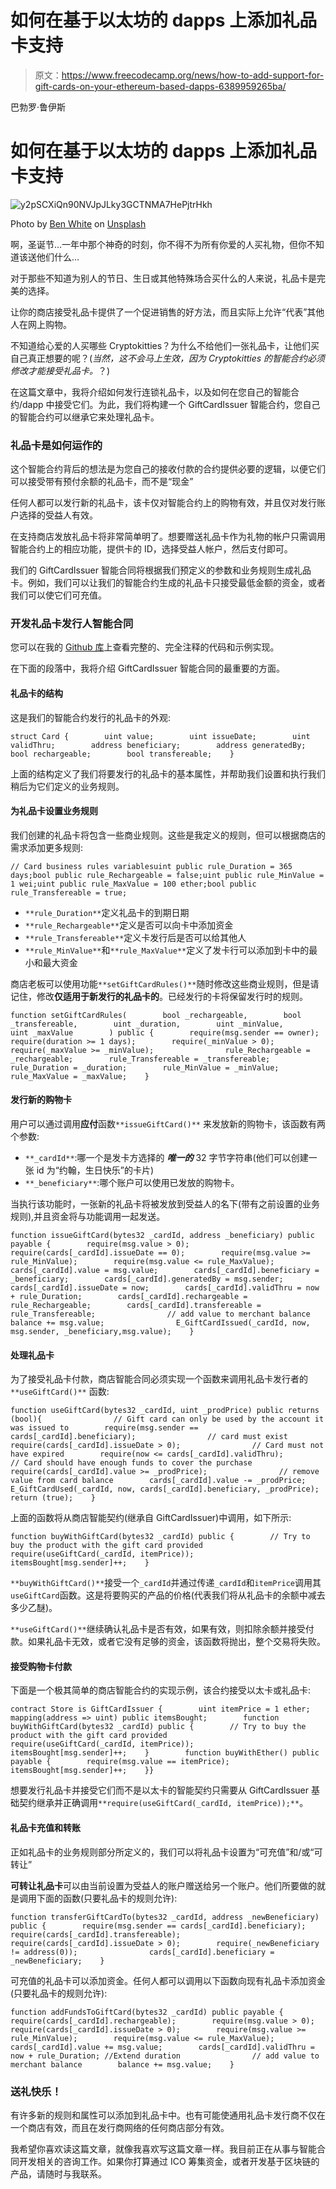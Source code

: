 # 如何在基于以太坊的 dapps 上添加礼品卡支持

> 原文：<https://www.freecodecamp.org/news/how-to-add-support-for-gift-cards-on-your-ethereum-based-dapps-6389959265ba/>

巴勃罗·鲁伊斯

# 如何在基于以太坊的 dapps 上添加礼品卡支持

![y2pSCXiQn90NVJpJLky3GCTNMA7HePjtrHkh](img/0bb31c128cc5076e146441f2bf64108a.png)

Photo by [Ben White](https://unsplash.com/photos/vJz7tkHncFk?utm_source=unsplash&utm_medium=referral&utm_content=creditCopyText) on [Unsplash](https://unsplash.com/?utm_source=unsplash&utm_medium=referral&utm_content=creditCopyText)

啊，圣诞节…一年中那个神奇的时刻，你不得不为所有你爱的人买礼物，但你不知道该送他们什么…

对于那些不知道为别人的节日、生日或其他特殊场合买什么的人来说，礼品卡是完美的选择。

让你的商店接受礼品卡提供了一个促进销售的好方法，而且实际上允许“代表”其他人在网上购物。

不知道给心爱的人买哪些 Cryptokitties？为什么不给他们一张礼品卡，让他们买自己真正想要的呢？(*当然，这不会马上生效，因为 Cryptokitties 的智能合约必须修改才能接受礼品卡。*？)

在这篇文章中，我将介绍如何发行连锁礼品卡，以及如何在您自己的智能合约/dapp 中接受它们。为此，我们将构建一个 GiftCardIssuer 智能合约，您自己的智能合约可以继承它来处理礼品卡。

### 礼品卡是如何运作的

这个智能合约背后的想法是为您自己的接收付款的合约提供必要的逻辑，以便它们可以接受带有预付余额的礼品卡，而不是“现金”

任何人都可以发行新的礼品卡，该卡仅对智能合约上的购物有效，并且仅对发行账户选择的受益人有效。

在支持商店发放礼品卡将非常简单明了。想要赠送礼品卡作为礼物的帐户只需调用智能合约上的相应功能，提供卡的 ID，选择受益人帐户，然后支付即可。

我们的 GiftCardIssuer 智能合同将根据我们预定义的参数和业务规则生成礼品卡。例如，我们可以让我们的智能合约生成的礼品卡只接受最低金额的资金，或者我们可以使它们可充值。

### 开发礼品卡发行人智能合同

您可以在我的 [Github 库](https://github.com/pabloruiz55/GiftCardIssuer)上查看完整的、完全注释的代码和示例实现。

在下面的段落中，我将介绍 GiftCardIssuer 智能合同的最重要的方面。

#### 礼品卡的结构

这是我们的智能合约发行的礼品卡的外观:

```
struct Card {        uint value;        uint issueDate;        uint validThru;        address beneficiary;        address generatedBy;        bool rechargeable;        bool transfereable;    }
```

上面的结构定义了我们将要发行的礼品卡的基本属性，并帮助我们设置和执行我们稍后为它们定义的业务规则。

#### 为礼品卡设置业务规则

我们创建的礼品卡将包含一些商业规则。这些是我定义的规则，但可以根据商店的需求添加更多规则:

```
// Card business rules variablesuint public rule_Duration = 365 days;bool public rule_Rechargeable = false;uint public rule_MinValue = 1 wei;uint public rule_MaxValue = 100 ether;bool public rule_Transfereable = true;
```

*   `**rule_Duration**`定义礼品卡的到期日期
*   `**rule_Rechargeable**`定义是否可以向卡中添加资金
*   `**rule_Transfereable**`定义卡发行后是否可以给其他人
*   `**rule_MinValue**`和`**rule_MaxValue**`定义了发卡行可以添加到卡中的最小和最大资金

商店老板可以使用功能`**setGiftCardRules()**`随时修改这些商业规则，但是请记住，修改**仅适用于新发行的礼品卡的**。已经发行的卡将保留发行时的规则。

```
function setGiftCardRules(        bool _rechargeable,        bool _transfereable,        uint _duration,        uint _minValue,        uint _maxValue        ) public {        require(msg.sender == owner);        require(duration >= 1 days);        require(_minValue > 0);        require(_maxValue >= _minValue);                rule_Rechargeable = _rechargeable;        rule_Transfereable = _transfereable;        rule_Duration = _duration;        rule_MinValue = _minValue;        rule_MaxValue = _maxValue;    }
```

#### 发行新的购物卡

用户可以通过调用**应付**函数`**issueGiftCard()**` 来发放新的购物卡，该函数有两个参数:

*   `**_cardId**`:哪一个是发卡方选择的 ***唯一的*** 32 字节字符串(他们可以创建一张 id 为“约翰，生日快乐”的卡片)
*   `**_beneficiary**`:哪个账户可以使用已发放的购物卡。

当执行该功能时，一张新的礼品卡将被发放到受益人的名下(带有之前设置的业务规则),并且资金将与功能调用一起发送。

```
function issueGiftCard(bytes32 _cardId, address _beneficiary) public payable {        require(msg.value > 0);        require(cards[_cardId].issueDate == 0);        require(msg.value >= rule_MinValue);        require(msg.value <= rule_MaxValue);                cards[_cardId].value = msg.value;        cards[_cardId].beneficiary = _beneficiary;        cards[_cardId].generatedBy = msg.sender;        cards[_cardId].issueDate = now;        cards[_cardId].validThru = now + rule_Duration;        cards[_cardId].rechargeable = rule_Rechargeable;        cards[_cardId].transfereable = rule_Transfereable;                // add value to merchant balance        balance += msg.value;                E_GiftCardIssued(_cardId, now, msg.sender, _beneficiary,msg.value);    }
```

#### 处理礼品卡

为了接受礼品卡付款，商店智能合同必须实现一个函数来调用礼品卡发行者的`**useGiftCard()**` 函数:

```
function useGiftCard(bytes32 _cardId, uint _prodPrice) public returns (bool){                // Gift card can only be used by the account it was issued to        require(msg.sender == cards[_cardId].beneficiary);                // card must exist        require(cards[_cardId].issueDate > 0);                // Card must not have expired        require(now <= cards[_cardId].validThru);                // Card should have enough funds to cover the purchase        require(cards[_cardId].value >= _prodPrice);                // remove value from card balance        cards[_cardId].value -= _prodPrice;                E_GiftCardUsed(_cardId, now, cards[_cardId].beneficiary, _prodPrice);            return (true);    }
```

上面的函数将从商店智能契约(继承自 GiftCardIssuer)中调用，如下所示:

```
function buyWithGiftCard(bytes32 _cardId) public {        // Try to buy the product with the gift card provided        require(useGiftCard(_cardId, itemPrice));                itemsBought[msg.sender]++;    }
```

`**buyWithGiftCard()**`接受一个`_cardId`并通过传递`_cardId`和`itemPrice`调用其`useGiftCard`函数。这是将要购买的产品的价格(代表我们将从礼品卡的余额中减去多少乙醚)。

`**useGiftCard()**`继续确认礼品卡是否有效，如果有效，则扣除余额并接受付款。如果礼品卡无效，或者它没有足够的资金，该函数将抛出，整个交易将失败。

#### 接受购物卡付款

下面是一个极其简单的商店智能合约的实现示例，该合约接受以太卡或礼品卡:

```
contract Store is GiftCardIssuer {        uint itemPrice = 1 ether;        mapping(address => uint) public itemsBought;        function buyWithGiftCard(bytes32 _cardId) public {        // Try to buy the product with the gift card provided        require(useGiftCard(_cardId, itemPrice));                itemsBought[msg.sender]++;    }        function buyWithEther() public payable {        require(msg.value == itemPrice);                itemsBought[msg.sender]++;    }}
```

想要发行礼品卡并接受它们而不是以太卡的智能契约只需要从 GiftCardIssuer 基础契约继承并正确调用`**require(useGiftCard(_cardId, itemPrice));**`。

#### 礼品卡充值和转账

正如礼品卡的业务规则部分所定义的，我们可以将礼品卡设置为“可充值”和/或“可转让”

**可转让礼品卡**可以由当前设置为受益人的账户赠送给另一个账户。他们所要做的就是调用下面的函数(只要礼品卡的规则允许):

```
function transferGiftCardTo(bytes32 _cardId, address _newBeneficiary) public {        require(msg.sender == cards[_cardId].beneficiary);        require(cards[_cardId].transfereable);        require(cards[_cardId].issueDate > 0);        require(_newBeneficiary != address(0));                cards[_cardId].beneficiary = _newBeneficiary;    }
```

可充值的礼品卡可以添加资金。任何人都可以调用以下函数向现有礼品卡添加资金(只要礼品卡的规则允许):

```
function addFundsToGiftCard(bytes32 _cardId) public payable {        require(cards[_cardId].rechargeable);        require(msg.value > 0);        require(cards[_cardId].issueDate > 0);        require(msg.value >= rule_MinValue);        require(msg.value <= rule_MaxValue);                cards[_cardId].value += msg.value;        cards[_cardId].validThru = now + rule_Duration; //Extend duration                // add value to merchant balance        balance += msg.value;    }
```

### 送礼快乐！

有许多新的规则和属性可以添加到礼品卡中。也有可能使通用礼品卡发行商不仅在一个商店有效，而且在发行商网络的任何商店部分有效。

我希望你喜欢读这篇文章，就像我喜欢写这篇文章一样。我目前正在从事与智能合同开发相关的咨询工作。如果你打算通过 ICO 筹集资金，或者开发基于区块链的产品，请随时与我联系。